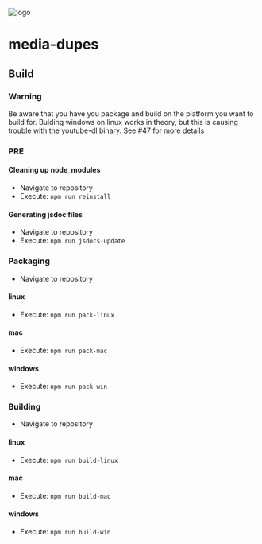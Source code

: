 ![logo](https://raw.githubusercontent.com/yafp/media-dupes/master/.github/logo/128x128.png)

# media-dupes
## Build

### Warning
Be aware that you have you package and build on the platform you want to build for. 
Bulding windows on linux works in theory, but this is causing trouble with the youtube-dl binary. 
See #47 for more details

### PRE

#### Cleaning up node_modules
* Navigate to repository
* Execute: ```npm run reinstall```

#### Generating jsdoc files
* Navigate to repository
* Execute: ```npm run jsdocs-update```


### Packaging
* Navigate to repository

#### linux
* Execute: ```npm run pack-linux```

#### mac
* Execute: ```npm run pack-mac```

#### windows
* Execute: ```npm run pack-win```



### Building
* Navigate to repository

#### linux
* Execute: ```npm run build-linux```

#### mac
* Execute: ```npm run build-mac```

#### windows
* Execute: ```npm run build-win```
